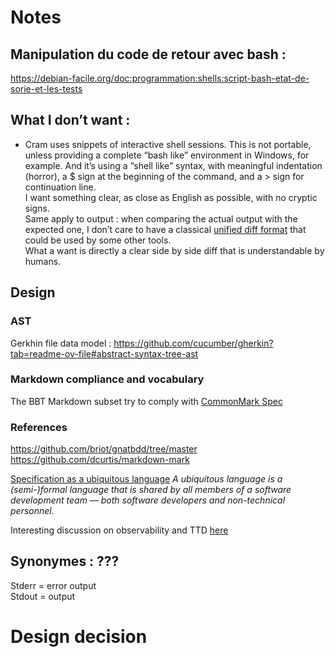 # Notes

## Manipulation du code de retour avec bash :
https://debian-facile.org/doc:programmation:shells:script-bash-etat-de-sorie-et-les-tests


## What I don’t want :

  - Cram uses snippets of interactive shell sessions.
    This is not portable, unless providing a complete “bash like” environment in Windows, for example.
    And it’s using a “shell like” syntax, with meaningful indentation (horror), a $ sign at the beginning of the command, and a > sign for continuation line.  
    I want something clear, as close as English as possible, with no cryptic signs.  
    Same apply to output : when comparing the actual output with the expected one, I don’t care to have a classical [unified diff format](https://en.wikipedia.org/wiki/Diff#Unified_format) that could be used by some other tools.  
    What a want is directly a clear side by side diff that is understandable by humans.

## Design

### AST

Gerkhin file data model :  https://github.com/cucumber/gherkin?tab=readme-ov-file#abstract-syntax-tree-ast

### Markdown compliance and vocabulary
The BBT Markdown subset try to comply with [CommonMark Spec](https://spec.commonmark.org/)


### References
https://github.com/briot/gnatbdd/tree/master
https://github.com/dcurtis/markdown-mark

[Specification as a ubiquitous language](https://en.wikipedia.org/wiki/Behavior-driven_development#Specification_as_a_ubiquitous_language)
*A ubiquitous language is a (semi-)formal language that is shared by all members of a software development team — both software developers and non-technical personnel.*

Interesting discussion on observability and TTD [here](https://www.youtube.com/watch?v=prLRI3VEVq4&t=2190s)


## Synonymes : ???

  Stderr = error output  
  Stdout = output

# Design decision
